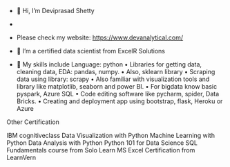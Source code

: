 - 👋 Hi, I’m Deviprasad Shetty
- 
- Please check my website:   https://www.devanalytical.com/

- 👀 I’m a certified data scientist from ExcelR Solutions
- 🌱 My skills include Language: python
•	Libraries for getting data, cleaning data, EDA: pandas, numpy.
•	Also, sklearn library
•	Scraping data using library: scrapy
•	Also familiar with visualization tools and library like matplotlib, seaborn and power BI.
•	For bigdata know basic pyspark, Azure SQL 
•	Code editing software like pycharm, spider, Data Bricks.
•	Creating and deployment app using bootstrap, flask, Heroku or Azure

Other Certification

IBM cognitiveclass
Data Visualization with Python
Machine Learning with Python
Data Analysis with Python
Python 101 for Data Science
SQL Fundamentals course from Solo Learn
MS Excel Certification from LearnVern


